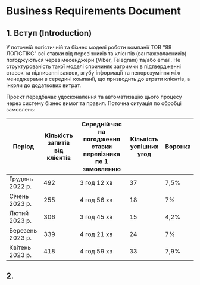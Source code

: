 # Business Requirements Document

## 1. Вступ (Introduction)

У поточній логістичній та бізнес моделі роботи компанії ТОВ "88 ЛОГІСТІКС" всі ставки від перевізників та клієнтів (вантажовласників) погоджуються через месенджери (Viber, Telegram) та/або email. Не структурованість такої моделі спричиняє затримки в підтвердженні ставок та підписанні заявок, згубу інформації та непорозуміння між менеджерами в середині компанії, що призводить до втрати клієнтів, а інколи до додаткових витрат.

Проєкт передбачає удосконалення та автоматизацію цього процесу через систему бізнес вимог та правил.
Поточна ситуація по обробці замовлень:

| Період          | Кількість запитів від клієнтів      | Середній час на погодження ставки перевізника по 1 замовленню | Кількість успішних угод       | Воронка |
|-----------------| ------------------------------------|---------------------------------------------------------------| ------------|----------|
| Грудень 2022 р.  | 492 | 3 год 12 хв | 37 | 7,5% |
| Січень 2023 р.  | 255 | 4 год 56 хв | 18 | 7% |
| Лютий 2023 р.  | 306 | 3 год 45 хв | 15 | 4,2% |
| Березень 2023 р.  | 339 | 4 год 21 хв | 24 | 7% |
| Квітень 2023 р.  | 418 | 4 год 59 хв | 33 | 7,9% |


## 2. 
